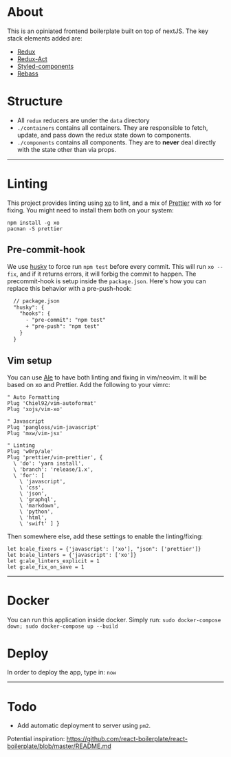 # About
This is an opiniated frontend boilerplate built on top of nextJS. The key stack elements added are:
- [ Redux ](https://redux.js.org/)
- [Redux-Act](https://github.com/pauldijou/redux-act)
- [Styled-components](https://www.styled-components.com/)
- [ Rebass ](https://rebassjs.org/)

# Structure
- All `redux` reducers are under the `data` directory
- `./containers` contains all containers. They are responsible to fetch, update, and pass down the redux state down to components.
- `./components` contains all components. They are to **never** deal directly with the state other than via props.

----

# Linting
This project provides linting using [xo](https://github.com/xojs/xo) to lint, and a mix of [Prettier](https://prettier.io/) with xo for fixing. You might need to install them both on your system:

```
npm install -g xo
pacman -S prettier
```

## Pre-commit-hook
We use [husky](https://github.com/typicode/husky) to force run `npm test` before every commit. This will run `xo --fix`, and if it returns errors, it will forbig the commit to happen.
The precommit-hook is setup inside the `package.json`. Here's how you can replace this behavior with a pre-push-hook:

```Diff
  // package.json
  "husky": {
    "hooks": {
      - "pre-commit": "npm test"
      + "pre-push": "npm test"
    }
  }
```



## Vim setup
You can use [Ale](https://github.com/w0rp/ale) to have both linting and fixing in vim/neovim. It will be based on xo and Prettier.
Add the following to your vimrc:

```viml
" Auto Formatting
Plug 'Chiel92/vim-autoformat'
Plug 'xojs/vim-xo'

" Javascript
Plug 'pangloss/vim-javascript'
Plug 'mxw/vim-jsx'

" Linting
Plug 'w0rp/ale'
Plug 'prettier/vim-prettier', {
  \ 'do': 'yarn install',
  \ 'branch': 'release/1.x',
  \ 'for': [
    \ 'javascript',
    \ 'css',
    \ 'json',
    \ 'graphql',
    \ 'markdown',
    \ 'python',
    \ 'html',
    \ 'swift' ] }
```

Then somewhere else, add these settings to enable the linting/fixing:

```viml
let b:ale_fixers = {'javascript': ['xo'], "json": ['prettier']}
let b:ale_linters = {'javascript': ['xo']}
let g:ale_linters_explicit = 1
let g:ale_fix_on_save = 1
```

----

# Docker
You can run this application inside docker. Simply run:
`sudo docker-compose down; sudo docker-compose up --build`

# Deploy
In order to deploy the app, type in: `now`

----

# Todo
- Add automatic deployment to server using `pm2`.


Potential inspiration: https://github.com/react-boilerplate/react-boilerplate/blob/master/README.md
